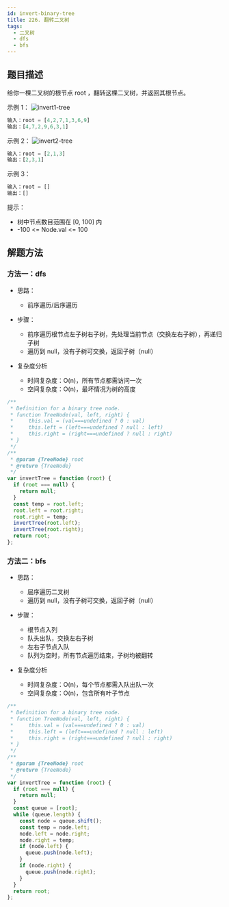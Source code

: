 ```yaml
---
id: invert-binary-tree
title: 226. 翻转二叉树
tags:
  - 二叉树
  - dfs
  - bfs
---
```


## 题目描述

给你一棵二叉树的根节点 root ，翻转这棵二叉树，并返回其根节点。

示例 1：
![invert1-tree](https://assets.leetcode.com/uploads/2021/03/14/invert1-tree.jpg)

```js
输入：root = [4,2,7,1,3,6,9]
输出：[4,7,2,9,6,3,1]
```

示例 2：
![invert2-tree](https://assets.leetcode.com/uploads/2021/03/14/invert2-tree.jpg)

```js
输入：root = [2,1,3]
输出：[2,3,1]
```

示例 3：

```js
输入：root = []
输出：[]
```

提示：

- 树中节点数目范围在 [0, 100] 内
- -100 <= Node.val <= 100

## 解题方法

### 方法一：dfs

- 思路：
  - 前序遍历/后序遍历

- 步骤：
  - 前序遍历根节点左子树右子树，先处理当前节点（交换左右子树），再递归子树
  - 遍历到 null，没有子树可交换，返回子树（null）

- 复杂度分析
  - 时间复杂度：O(n)，所有节点都需访问一次
  - 空间复杂度：O(n)，最坏情况为树的高度

```js
/**
 * Definition for a binary tree node.
 * function TreeNode(val, left, right) {
 *     this.val = (val===undefined ? 0 : val)
 *     this.left = (left===undefined ? null : left)
 *     this.right = (right===undefined ? null : right)
 * }
 */
/**
 * @param {TreeNode} root
 * @return {TreeNode}
 */
var invertTree = function (root) {
  if (root === null) {
    return null;
  }
  const temp = root.left;
  root.left = root.right;
  root.right = temp;
  invertTree(root.left);
  invertTree(root.right);
  return root;
};
```

### 方法二：bfs

- 思路：
  - 层序遍历二叉树
  - 遍历到 null，没有子树可交换，返回子树（null）
- 步骤：
  - 根节点入列
  - 队头出队，交换左右子树
  - 左右子节点入队
  - 队列为空时，所有节点遍历结束，子树均被翻转

- 复杂度分析
  - 时间复杂度：O(n)，每个节点都需入队出队一次
  - 空间复杂度：O(n)，包含所有叶子节点

```js
/**
 * Definition for a binary tree node.
 * function TreeNode(val, left, right) {
 *     this.val = (val===undefined ? 0 : val)
 *     this.left = (left===undefined ? null : left)
 *     this.right = (right===undefined ? null : right)
 * }
 */
/**
 * @param {TreeNode} root
 * @return {TreeNode}
 */
var invertTree = function (root) {
  if (root === null) {
    return null;
  }
  const queue = [root];
  while (queue.length) {
    const node = queue.shift();
    const temp = node.left;
    node.left = node.right;
    node.right = temp;
    if (node.left) {
      queue.push(node.left);
    }
    if (node.right) {
      queue.push(node.right);
    }
  }
  return root;
};
```
